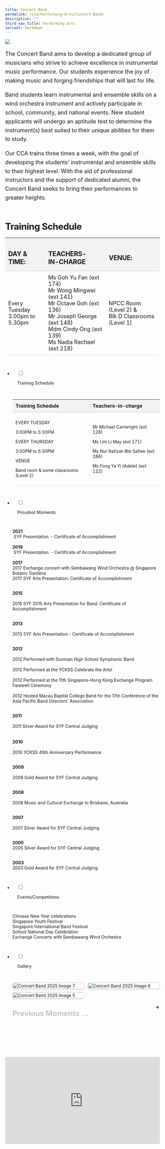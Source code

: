 ```yaml
---
title: Concert Band
permalink: /cca/Performing-Arts/Concert-Band/
description: ""
third_nav_title: Performing Arts
variant: markdown
---
```

<div class="yck-component">
<img src="https://staging-lite.d3o5f2eggdqz6.amplifyapp.com/images/Our%20Curriculum/Non%20Academic%20Programmes/CoCurricular%20Activities/Performing%20Arts/Band.jpg">

<p>The Concert Band aims to develop a dedicated group of musicians who strive to achieve excellence in instrumental music performance. Our students experience the joy of making music and forging friendships that will last for life.</p> 
<p>Band students learn instrumental and ensemble skills on a wind orchestra instrument and actively participate in school, community, and national events. New student applicants will undergo an aptitude test to determine the instrument(s) best suited to their unique abilities for them to study.</p> 
<p>Our CCA trains three times a week, with the goal of developing the students’ instrumental and ensemble skills to their highest level. With the aid of professional instructors and the support of dedicated alumni, the Concert Band seeks to bring their performances to greater heights.</p>
	
</div>

<div class="yck-component">
	<h3>Training Schedule</h3>
<table class="yck-table">
            <thead>
                <tr>
                    <th class="yck-th"><h4 class="yck-h5">DAY &amp; TIME:</h4></th>
                    <th class="yck-th"><h4 class="yck-h5">TEACHERS-IN-CHARGE</h4></th>
                     <th class="yck-th"><h4 class="yck-h5">VENUE:</h4></th>
                </tr>
            </thead>
            <tbody>
                <tr>
                    <td class="yck-td">Every Tuesday<br>3.00pm to 5.30pm</td>
                    <td class="yck-td">
                        Ms Goh Yu Fan (ext 174)<br>
                        Mr Wong Mingwei (ext 141)<br>
                        Mr Octave Goh (ext 136)<br>
                        Mr Joseph George (ext 148)<br>
                        Mdm Cindy Ong (ext 139)<br>
                        Ms Nadia Rachael (ext 218)
                    </td>
                    <td class="yck-td">NPCC Room (Level 2) &amp; <br>Blk D Classrooms (Level 1)</td>
                </tr>
            </tbody>
        </table>
</div>
	
<ul class="jekyllcodex_accordion">

&nbsp;&nbsp;<li>

&nbsp;&nbsp;&nbsp;&nbsp;<input type="checkbox" id="accordion1">

&nbsp;&nbsp;&nbsp;&nbsp;<label for="accordion1">Training&nbsp;Schedule</label>

&nbsp;&nbsp;&nbsp;&nbsp;<div>

<p>   

<table>
  <thead>
    <tr>
      <th>Training Schedule</th>
      <th>Teachers-in-charge</th>
    </tr>
  </thead>
  <tbody>
    <tr>
      <td>
        <p>EVERY TUESDAY</p>
        <p>3:00PM to 5:30PM</p>
        <p>EVERY THURSDAY</p>
        <p>3:00PM to 5:30PM</p>
        <p>VENUE</p>
        <p>Band room &amp; some classrooms (Level 2)</p>
      </td>
      <td>
        <p>Mr Michael Cartwright (ext 128)</p>
        <p>Ms Lim Li May (ext 171)</p>
        <p>Ms Nur Rafizah Bte Safiee (ext 286)</p>
        <p>Ms Fong Ya Yi (Adele) (ext 122)</p>
      </td>
    </tr>
  </tbody>
</table></p>

&nbsp;&nbsp;&nbsp;&nbsp;</div>

</li>
	<li>

&nbsp;&nbsp;&nbsp;&nbsp;<input type="checkbox" id="accordion2">

&nbsp;&nbsp;&nbsp;&nbsp;<label for="accordion2">Proudest&nbsp;Moments</label>

&nbsp;&nbsp;&nbsp;&nbsp;<div>

<p> <b>2021</b><br>&nbsp;SYF Presentation&nbsp; - Certificate of Accomplishment<br><br> <b>2019</b><br>&nbsp;SYF Presentation&nbsp; - Certificate of Accomplishment<br><br>  
	<b>2017</b><br>  
2017 Exchange concert with Sembawang Wind Orchestra @ Singapore Botanic Gardens<br>  
2017 SYF Arts Presentation: Certificate of Accomplishment<br><br>  
 
<b>2015</b><br>  
2015 SYF 2015 Arts Presentation for Band: Certificate of Accomplishment<br><br>  
  
<b>2013</b><br>  
2013 SYF Arts Presentation - Certificate of Accomplishment<br><br>  
  
<b>2012</b><br>  
2012 Performed with Dunman High School Symphonic Band<br>  
2012 Performed at the YCKSS Celebrate the Arts!<br>  
2012 Performed at the 11th Singapore-Hong Kong Exchange Program Farewell Ceremony<br>  
2012 Hosted Macau Baptist College Band for the 17th Conference of the Asia Pacific Band Directors’ Association<br><br>  
  
<b>2011</b><br>  
2011 Silver Award for SYF Central Judging<br><br>  
<b>2010</b><br>  
2010 YCKSS 45th Anniversary Performance<br><br>  
  
<b>2009</b><br>  
2009 Gold Award for SYF Central Judging<br><br>  
  
<b>2008</b><br>  
2008 Music and Cultural Exchange to Brisbane, Australia<br><br>  
  
<b>2007</b><br>  
2007 Silver Award for SYF Central Judging<br><br>
  
<b>2005</b>  
2005 Silver Award for SYF Central Judging<br><br> 
  
<b>2003</b>  
2003 Gold Award for SYF Central Judging
			</p>

&nbsp;&nbsp;&nbsp;&nbsp;</div>

</li>
	
<li>

&nbsp;&nbsp;&nbsp;&nbsp;<input type="checkbox" id="accordion3">

&nbsp;&nbsp;&nbsp;&nbsp;<label for="accordion3">Events/Competitions</label>

&nbsp;&nbsp;&nbsp;&nbsp;<div>

<p> Chinese New Year celebrations<br>  
Singapore Youth Festival<br>  
Singapore International Band Festival<br>  
School National Day Celebration<br>  
Exchange Concerts with Sembawang Wind Orchestra
			</p>

&nbsp;&nbsp;&nbsp;&nbsp;</div>

</li>
	
<li>

&nbsp;&nbsp;&nbsp;&nbsp;<input type="checkbox" id="accordion4">

&nbsp;&nbsp;&nbsp;&nbsp;<label for="accordion4">Gallery</label>

&nbsp;&nbsp;&nbsp;&nbsp;<div>

<div class="image-gallery">
<img alt="Concert Band 2025 Image 7" src="/images/Our%20Curriculum/Non%20Academic%20Programmes/CoCurricular%20Activities/Performing%20Arts/Concert%20Band/ConcertBand2025_7.jpg">
<img alt="Concert Band 2025 Image 6" src="/images/Our%20Curriculum/Non%20Academic%20Programmes/CoCurricular%20Activities/Performing%20Arts/Concert%20Band/ConcertBand2025_6.jpg">
<img alt="Concert Band 2025 Image 5" src="/images/Our%20Curriculum/Non%20Academic%20Programmes/CoCurricular%20Activities/Performing%20Arts/Concert%20Band/ConcertBand2025_5.jpg">
	</div>
	

<details>
	<summary><h4>Previous Moments ...</h4></summary>
<img style="width:100%;height:50%" src="/images/Our%20Curriculum/Non%20Academic%20Programmes/CoCurricular%20Activities/Performing%20Arts/Concert%20Band/C4.png">
			<img style="width:100%;height:50%" src="/images/Our%20Curriculum/Non%20Academic%20Programmes/CoCurricular%20Activities/Performing%20Arts/Concert%20Band/C5.png">
			<img style="width:100%;height:50%" src="/images/Our%20Curriculum/Non%20Academic%20Programmes/CoCurricular%20Activities/Performing%20Arts/Concert%20Band/C6.png">
			<img style="width:100%;height:50%" src="/images/Our%20Curriculum/Non%20Academic%20Programmes/CoCurricular%20Activities/Performing%20Arts/Concert%20Band/C7.png"></details>

&nbsp;&nbsp;</div>

</li>
	
	

	
</ul>
<div class="yck-component">
	<div class="video-container">
<iframe allowfullscreen="true" height="839" width="1440" frameborder="0" src="https://docs.google.com/presentation/d/e/2PACX-1vQEFS0lTPV_Xp8eKt4tGkoYY6QEhQp22QSGOiozcqiekV-ZlfQx9dh64lmT8ljBNw/embed?start=true&amp;loop=true&amp;delayms=15000"></iframe>
	</div>
</div>

<style>
	
:root {
    --yck-text-line-height: 1.6em;
    --yck-heading-line-height: 1.2em;
    --yck-heading-letter-spacing: -0.02em;
    --yck-spacing-unit: 1em;

    --yck-step--2: clamp(0.7813rem, 0.9263rem + -0.1872vw, 0.8889rem);
    --yck-step--1: clamp(0.9375rem, 1.0217rem + -0.1087vw, 1rem);
    --yck-step-0: clamp(1.125rem, 1.125rem + 0vw, 1.125rem);
    --yck-step-1: clamp(1.2656rem, 1.2363rem + 0.1467vw, 1.35rem);
    --yck-step-2: clamp(1.4238rem, 1.3556rem + 0.3412vw, 1.62rem);
    --yck-step-3: clamp(1.6018rem, 1.4828rem + 0.5951vw, 1.944rem);
    --yck-step-4: clamp(1.802rem, 1.6174rem + 0.9231vw, 2.3328rem);
    --yck-step-5: clamp(2.0273rem, 1.7587rem + 1.3427vw, 2.7994rem);

    --yck-space-s-xl: clamp(0.75rem, 0.7337rem + 1.9565vw, 2.7994rem);
}


.yck-component {
    line-height: var(--yck-text-line-height);
    letter-spacing: normal;
    font-size: var(--yck-step-0);
}

.yck-component h1,
.yck-component h2,
.yck-component h3,
.yck-component h4,
.yck-component h5,
.yck-component h6,
.yck-component p {
    overflow-wrap: break-word;
}

.yck-component h1,
.yck-component h2,
.yck-component h3,
.yck-component h4,
.yck-component h5,
.yck-component h6 {
    text-wrap: balance;
}

.yck-component p,
.yck-component ol,
.yck-component ul {
    text-wrap: pretty;
    margin-bottom: var(--yck-spacing-unit);
}

.yck-component p:last-child {
    margin-bottom: calc(var(--yck-space-s-xl)*2);
}
	
.yck-component .yck-h1,
.yck-component h1 {
    font-size: var(--yck-step-5);
    margin-bottom: var(--yck-space-s-xl);
    line-height: var(--yck-heading-line-height);
    letter-spacing: var(--yck-heading-letter-spacing);
}

.yck-component .yck-h2,
.yck-component h2 {
    font-size: var(--yck-step-4);
    margin-bottom: calc(var(--yck-space-s-xl) * 0.8);
    line-height: var(--yck-heading-line-height);
    letter-spacing: var(--yck-heading-letter-spacing);
}

.yck-component .yck-h3,
.yck-component h3 {
    font-size: var(--yck-step-3);
    margin-bottom: calc(var(--yck-space-s-xl) * 0.6);
    line-height: var(--yck-heading-line-height);
    letter-spacing: var(--yck-heading-letter-spacing);
}

.yck-component .yck-h4,
.yck-component h4 {
    font-size: var(--yck-step-2);
    margin-bottom: calc(var(--yck-space-s-xl) * 0.4);
    text-transform: capitalize;
    line-height: var(--yck-heading-line-height);
    letter-spacing: var(--yck-heading-letter-spacing);
}

.yck-component .yck-h5,
.yck-component h5 {
    font-size: var(--yck-step-1);
    margin-bottom: calc(var(--yck-space-s-xl) * 0.2);
    text-transform: uppercase;
    line-height: var(--yck-heading-line-height);
    letter-spacing: var(--yck-heading-letter-spacing);
}

.yck-component .yck-h6,
.yck-component h6 {
    font-size: var(--yck-step-0);
    margin-bottom: calc(var(--yck-spacing-unit) * 0.1);
    text-transform: uppercase;
    line-height: var(--yck-heading-line-height);
    letter-spacing: var(--yck-heading-letter-spacing);
}

table {
    width: 100%;
    border-collapse: collapse;
    font-family: inherit; /* Inherit font family from the page */
    font-size: inherit; /* Inherit font size from the page */
}

th {
    background-color: #f2f2f2;
    padding: 10px;
    text-align: left;
    border-bottom: 2px solid #ddd;
    font-size: 1rem; /* Optional: relative size for clarity */
}

th h5 {
    margin: 0;
    font-size: 1.25rem; /* Optional: slightly larger for headers */
}

td {
    padding: 10px;
    border-bottom: 1px solid #ddd;
    max-width: 300px;
    word-wrap: break-word;
    font-size: inherit; /* Inherit font size for content */
}

details {
    max-width: 100ch;
    background-color: inherit;
    border-radius: 1rem;
    margin-bottom: 2.5rem;
    box-shadow: 0 .05rem .05rem rgba(0, 0, 0, .05);
    font-family: inherit; /* Inherit font family */
    font-size: inherit; /* Inherit font size */
}

details summary {
    display: flex;
    align-items: center;
    justify-content: space-between;
    font-weight: 400;
    font-size: 1.5rem; /* Slightly larger for better readability */
    margin-bottom: 1.5rem;
    transition: margin-bottom .5s ease;
    position: relative;
}

details summary::-webkit-details-marker,
details summary::marker {
    content: " ";
    display: none;
}

details summary::after {
    content: "+";
    font-size: 1.25rem; /* Match button size to summary */
    font-weight: 500;
    margin-right: .8rem;
    cursor: pointer;
    background-color: inherit; /*rgba(255, 195, 5, .25);*/
    padding: .75rem;
    display: grid;
    place-content: center;
    aspect-ratio: 1;
    line-height: 0;
    position: absolute;
    top: .5rem;
    right: -1.5rem;
    border-radius: 50%;
}

details :not(summary) {
    animation-name: fade;
    animation-duration: .5s;
    font-size: inherit; /* Inherit font size for details content */
}

details[open] summary {
    margin-bottom: 1.5rem;
}

details[open] summary::after {
    content: "×";
}

@keyframes fade {
    0% {
        opacity: 0;
    }

    2.5% {
        opacity: .02;
    }

    5% {
        opacity: .05;
    }

    10% {
        opacity: .1;
    }

    25% {
        opacity: .25;
    }

    60% {
        opacity: .6;
    }

    100% {
        opacity: 1;
    }
}
	
	
	/** Responsive Video container **/
.yck-component  .video-container {
        position: relative;
        width: 100%;
        padding-bottom: 56.25%; /* 16:9 aspect ratio */
        height: 0;
        overflow: hidden;
    }
.yck-component .video-container iframe {
        position: absolute;
        top: 0;
        left: 0;
        width: 100%;
        height: 100%;
    }
	
.image-gallery {
    display: grid;
    grid-template-columns: repeat(auto-fill, minmax(200px, 1fr)); /* Flexible columns with a minimum of 200px */
    gap: 10px; /* Space between grid items */
    justify-items: center; /* Center the images within their grid cells */
}

.image-gallery img {
    width: 100%; /* Ensure the images take up the full width of their grid cell */
    height: auto; /* Maintain aspect ratio */
    border-radius: 5px; /* Optional: Add rounded corners */
    box-shadow: 0 2px 5px rgba(0, 0, 0, 0.1); /* Optional: Add subtle shadow */
    object-fit: cover; /* Ensures images fit nicely */
}
	
</style>